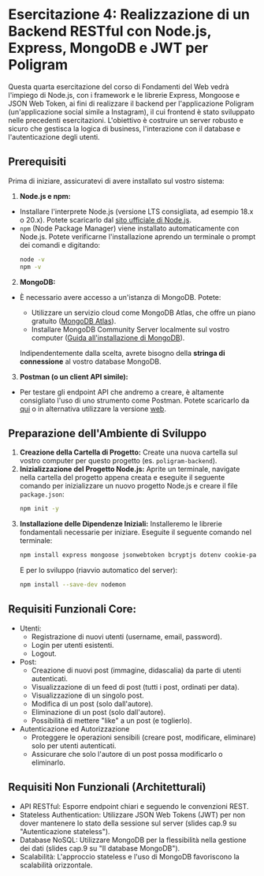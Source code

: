 # Esercitazione 4: Realizzazione di un Backend RESTful con Node.js, Express, MongoDB e JWT per Poligram

Questa quarta esercitazione del corso di Fondamenti del Web vedrà l'impiego di Node.js, con i framework e le librerie Express, Mongoose e JSON Web Token, ai fini di realizzare il backend per l'applicazione Poligram (un'applicazione social simile a Instagram), il cui frontend è stato sviluppato nelle precedenti esercitazioni.
L'obiettivo è costruire un server robusto e sicuro che gestisca la logica di business, l'interazione con il database e l'autenticazione degli utenti.
## Prerequisiti

Prima di iniziare, assicuratevi di avere installato sul vostro sistema:

1.  **Node.js e npm:**
  *   Installare l'interprete Node.js (versione LTS consigliata, ad esempio 18.x o 20.x). Potete scaricarlo dal [sito ufficiale di Node.js](https://nodejs.org/).
  *   `npm` (Node Package Manager) viene installato automaticamente con Node.js. Potete verificarne l'installazione aprendo un terminale o prompt dei comandi e digitando:
      ```bash
      node -v
      npm -v
      ```
2.  **MongoDB:**
- È necessario avere accesso a un'istanza di MongoDB. Potete:
  -  Utilizzare un servizio cloud come MongoDB Atlas, che offre un piano gratuito ([MongoDB Atlas](https://www.mongodb.com/cloud/atlas/register)).
  -  Installare MongoDB Community Server localmente sul vostro computer ([Guida all'installazione di MongoDB](https://www.mongodb.com/try/download/community)). 
  
  Indipendentemente dalla scelta, avrete bisogno della **stringa di connessione** al vostro database MongoDB.
3.  **Postman (o un client API simile):**
  *   Per testare gli endpoint API che andremo a creare, è altamente consigliato l'uso di uno strumento come Postman. Potete scaricarlo da [qui](https://www.postman.com/downloads/) o in alternativa utilizzare la versione [web](https://www.postman.com/).

## Preparazione dell'Ambiente di Sviluppo

1.  **Creazione della Cartella di Progetto:**
    Create una nuova cartella sul vostro computer per questo progetto (es. `poligram-backend`).
2.  **Inizializzazione del Progetto Node.js:**
    Aprite un terminale, navigate nella cartella del progetto appena creata e eseguite il seguente comando per inizializzare un nuovo progetto Node.js e creare il file `package.json`:
    ```bash
    npm init -y
    ```
3.  **Installazione delle Dipendenze Iniziali:**
    Installeremo le librerie fondamentali necessarie per iniziare. Eseguite il seguente comando nel terminale:
    ```bash
    npm install express mongoose jsonwebtoken bcryptjs dotenv cookie-parser cors
    ```
    E per lo sviluppo (riavvio automatico del server):
    ```bash
    npm install --save-dev nodemon
    ```

## Requisiti Funzionali Core:
  - Utenti:
    - Registrazione di nuovi utenti (username, email, password). 
    - Login per utenti esistenti. 
    - Logout.
  - Post:
    - Creazione di nuovi post (immagine, didascalia) da parte di utenti autenticati. 
    - Visualizzazione di un feed di post (tutti i post, ordinati per data). 
    - Visualizzazione di un singolo post. 
    - Modifica di un post (solo dall'autore). 
    - Eliminazione di un post (solo dall'autore). 
    - Possibilità di mettere "like" a un post (e toglierlo).
  - Autenticazione ed Autorizzazione
    - Proteggere le operazioni sensibili (creare post, modificare, eliminare) solo per utenti autenticati. 
    - Assicurare che solo l'autore di un post possa modificarlo o eliminarlo.
## Requisiti Non Funzionali (Architetturali)
  - API RESTful: Esporre endpoint chiari e seguendo le convenzioni REST. 
  - Stateless Authentication: Utilizzare JSON Web Tokens (JWT) per non dover mantenere lo stato della sessione sul server (slides cap.9 su "Autenticazione stateless"). 
  - Database NoSQL: Utilizzare MongoDB per la flessibilità nella gestione dei dati (slides cap.9 su "Il database MongoDB"). 
  - Scalabilità: L'approccio stateless e l'uso di MongoDB favoriscono la scalabilità orizzontale.




